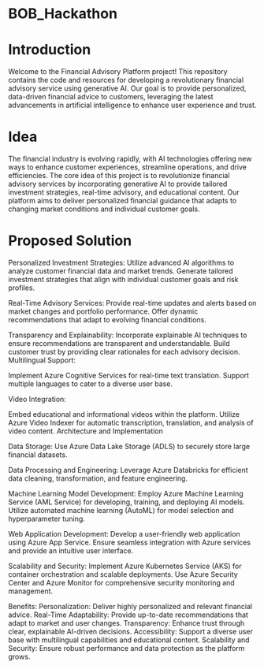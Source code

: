 # BOB_Hackathon

# Introduction
Welcome to the Financial Advisory Platform project! This repository contains the code and resources for developing a revolutionary financial advisory service using generative AI. Our goal is to provide personalized, data-driven financial advice to customers, leveraging the latest advancements in artificial intelligence to enhance user experience and trust.

# Idea
The financial industry is evolving rapidly, with AI technologies offering new ways to enhance customer experiences, streamline operations, and drive efficiencies. The core idea of this project is to revolutionize financial advisory services by incorporating generative AI to provide tailored investment strategies, real-time advisory, and educational content. Our platform aims to deliver personalized financial guidance that adapts to changing market conditions and individual customer goals.

# Proposed Solution

Personalized Investment Strategies:
Utilize advanced AI algorithms to analyze customer financial data and market trends.
Generate tailored investment strategies that align with individual customer goals and risk profiles.

Real-Time Advisory Services:
Provide real-time updates and alerts based on market changes and portfolio performance.
Offer dynamic recommendations that adapt to evolving financial conditions.

Transparency and Explainability:
Incorporate explainable AI techniques to ensure recommendations are transparent and understandable.
Build customer trust by providing clear rationales for each advisory decision.
Multilingual Support:

Implement Azure Cognitive Services for real-time text translation.
Support multiple languages to cater to a diverse user base.

Video Integration:

Embed educational and informational videos within the platform.
Utilize Azure Video Indexer for automatic transcription, translation, and analysis of video content.
Architecture and Implementation

Data Storage:
Use Azure Data Lake Storage (ADLS) to securely store large financial datasets.

Data Processing and Engineering:
Leverage Azure Databricks for efficient data cleaning, transformation, and feature engineering.

Machine Learning Model Development:
Employ Azure Machine Learning Service (AML Service) for developing, training, and deploying AI models.
Utilize automated machine learning (AutoML) for model selection and hyperparameter tuning.

Web Application Development:
Develop a user-friendly web application using Azure App Service.
Ensure seamless integration with Azure services and provide an intuitive user interface.

Scalability and Security:
Implement Azure Kubernetes Service (AKS) for container orchestration and scalable deployments.
Use Azure Security Center and Azure Monitor for comprehensive security monitoring and management.

Benefits:
Personalization: Deliver highly personalized and relevant financial advice.
Real-Time Adaptability: Provide up-to-date recommendations that adapt to market and user changes.
Transparency: Enhance trust through clear, explainable AI-driven decisions.
Accessibility: Support a diverse user base with multilingual capabilities and educational content.
Scalability and Security: Ensure robust performance and data protection as the platform grows.
